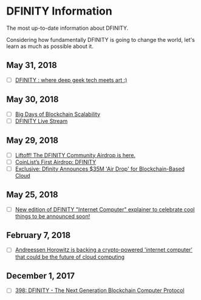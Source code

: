 # DFINITY Information

The most up-to-date information about DFINITY.

Considering how fundamentally DFINITY is going to change the world, let's learn as much as possible about it.

## May 31, 2018

- [ ] [DFINITY : where deep geek tech meets art :)](https://twitter.com/dominic_w/status/1002260693490454528)

## May 30, 2018

- [ ] [Big Days of Blockchain Scalability](https://medium.com/zkcapital/big-days-of-blockchain-scalability-d696ca3d8d72)
- [ ] [DFINITY Live Stream](https://www.youtube.com/watch?v=IuXC8bphzmM)

## May 29, 2018

- [ ] [Liftoff! The DFINITY Community Airdrop is here.](https://medium.com/dfinity/liftoff-the-dfinity-community-airdrop-is-here-5a11b94a2d03)
- [ ] [CoinList’s First Airdrop: DFINITY](https://medium.com/@coinlist/coinlists-first-airdrop-dfinity-207fe207a3ac)
- [ ] [Exclusive: Dfinity Announces $35M 'Air Drop' for Blockchain-Based Cloud](http://fortune.com/2018/05/29/blockchain-dfinity-air-drop)

## May 25, 2018

- [ ] [New edition of DFINITY "Internet Computer" explainer to celebrate cool things to be announced soon!](https://twitter.com/dominic_w/status/1000179822809640961)

## February 7, 2018

- [ ] [Andreessen Horowitz is backing a crypto-powered 'internet computer' that could be the future of cloud computing](http://www.businessinsider.com/polychain-andreessen-horowitz-dfinity-2018-2?r=UK&IR=T)

## December 1, 2017

- [ ] [398: DFINITY - The Next Generation Blockchain Computer Protocol](https://www.youtube.com/watch?v=aDNCZFdxqso)
